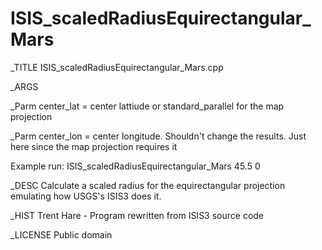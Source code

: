 ISIS_scaledRadiusEquirectangular_Mars
============

_TITLE  ISIS_scaledRadiusEquirectangular_Mars.cpp

_ARGS  

_Parm  center_lat = center lattiude or standard_parallel for the map projection

_Parm  center_lon = center longitude. Shouldn't change the results. 
                            Just here since the map projection requires it

 Example run: 
          ISIS_scaledRadiusEquirectangular_Mars 45.5 0

_DESC Calculate a scaled radius for the equirectangular projection
          emulating how USGS's ISIS3 does it.

_HIST
       Trent Hare - Program rewritten from ISIS3 source code

_LICENSE Public domain
